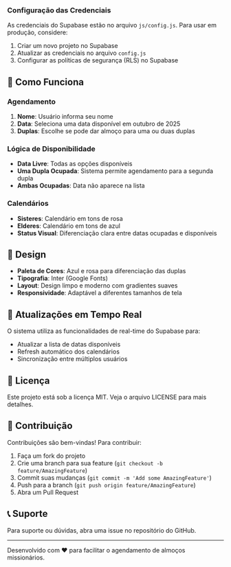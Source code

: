 
### Configuração das Credenciais

As credenciais do Supabase estão no arquivo `js/config.js`. Para usar em produção, considere:

1. Criar um novo projeto no Supabase
2. Atualizar as credenciais no arquivo `config.js`
3. Configurar as políticas de segurança (RLS) no Supabase

## 📱 Como Funciona

### Agendamento

1. **Nome**: Usuário informa seu nome
2. **Data**: Seleciona uma data disponível em outubro de 2025
3. **Duplas**: Escolhe se pode dar almoço para uma ou duas duplas

### Lógica de Disponibilidade

- **Data Livre**: Todas as opções disponíveis
- **Uma Dupla Ocupada**: Sistema permite agendamento para a segunda dupla
- **Ambas Ocupadas**: Data não aparece na lista

### Calendários

- **Sisteres**: Calendário em tons de rosa
- **Elderes**: Calendário em tons de azul
- **Status Visual**: Diferenciação clara entre datas ocupadas e disponíveis

## 🎨 Design

- **Paleta de Cores**: Azul e rosa para diferenciação das duplas
- **Tipografia**: Inter (Google Fonts)
- **Layout**: Design limpo e moderno com gradientes suaves
- **Responsividade**: Adaptável a diferentes tamanhos de tela

## 🔄 Atualizações em Tempo Real

O sistema utiliza as funcionalidades de real-time do Supabase para:

- Atualizar a lista de datas disponíveis
- Refresh automático dos calendários
- Sincronização entre múltiplos usuários

## 📄 Licença

Este projeto está sob a licença MIT. Veja o arquivo LICENSE para mais detalhes.

## 🤝 Contribuição

Contribuições são bem-vindas! Para contribuir:

1. Faça um fork do projeto
2. Crie uma branch para sua feature (`git checkout -b feature/AmazingFeature`)
3. Commit suas mudanças (`git commit -m 'Add some AmazingFeature'`)
4. Push para a branch (`git push origin feature/AmazingFeature`)
5. Abra um Pull Request

## 📞 Suporte

Para suporte ou dúvidas, abra uma issue no repositório do GitHub.

---
Desenvolvido com ❤️ para facilitar o agendamento de almoços missionários.
